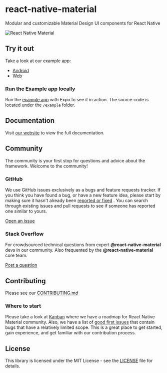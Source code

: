 # react-native-material

Modular and customizable Material Design UI components for React Native

![React Native Material](https://raw.githubusercontent.com/yamankatby/react-native-material/main/hero.png)

## Try it out

Take a look at our example app:

- [Android](https://play.google.com/store/apps/details?id=com.swazer.material)
- [Web](https://example.react-native-material.com/)

### Run the Example app locally

Run the [example app](https://github.com/yamankatby/react-native-material/tree/main/example) with Expo to see it in
action. The source code is located under the `/example` folder.

## Documentation

Visit [our website](https://react-native-material.com/docs/getting-started/) to view the full
documentation.

## Community

The community is your first stop for questions and advice about the framework. Welcome to the community!

### GitHub

We use GitHub issues exclusively as a bugs and feature requests tracker. If you think you have found a bug, or have a
new feature idea, please start by making sure it hasn't already
been [reported or fixed](https://github.com/yamankatby/react-native-material/issues?utf8=%E2%9C%93&q=is%3Aopen+is%3Aclosed)
. You can search through existing issues and pull requests to see if someone has reported one similar to yours.

[Open an issue](https://github.com/yamankatby/react-native-material/issues/new/choose)

### Stack Overflow

For crowdsourced technical questions from expert **@react-native-material** devs in our community. Also frequented by
the **@react-native-material** core team.

[Post a question](https://stackoverflow.com/questions/tagged/react-native-material)

## Contributing

Please see our [CONTRIBUTING.md](CONTRIBUTING.md)

### Where to start

Please take a look at [Kanban](https://github.com/yamankatby/react-native-material/projects/1) where we have a roadmap
for React Native Material community. Also, we have a list
of [good first issues](https://github.com/yamankatby/react-native-material/labels/good%20first%20issue) that contain
bugs that have a relatively limited scope. This is a great place to get started, gain experience, and get familiar with
our contribution process.

## License

This library is licensed under the MIT License - see the [LICENSE](LICENSE) file for details.
